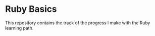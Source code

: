 # Ruby Basics
This repository contains the track of the progress I make with the Ruby learning path.
